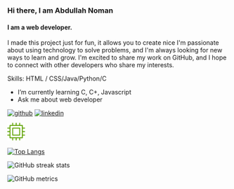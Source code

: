### Hi there, I am Abdullah Noman
#### I am a web developer.
I made this project just for fun, it allows you to create nice I'm passionate about using technology to solve problems, and I'm always looking for new ways to learn and grow. I'm excited to share my work on GitHub, and I hope to connect with other developers who share my interests.

Skills: HTML / CSS/Java/Python/C

-  I’m currently learning C, C+, Javascript 
-  Ask me about web developer 


[<img src='https://cdn.jsdelivr.net/npm/simple-icons@3.0.1/icons/github.svg' alt='github' height='40'>](https://github.com/sa-noman)  [<img src='https://cdn.jsdelivr.net/npm/simple-icons@3.0.1/icons/linkedin.svg' alt='linkedin' height='40'>](https://www.linkedin.com/in/sanoman-bd/)  

<a href='https://docs.github.com/en/developers'><img src='https://raw.githubusercontent.com/acervenky/animated-github-badges/master/assets/devbadge.gif' width='40' height='40'></a> 

[![Top Langs](https://github-readme-stats.vercel.app/api/top-langs/?username=sa-noman)](https://github.com/anuraghazra/github-readme-stats)

![GitHub streak stats](https://streak-stats.demolab.com/?user=sa-noman)  

![GitHub metrics](https://metrics.lecoq.io/sa-noman)  



